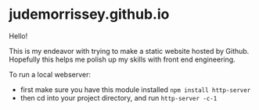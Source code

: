 # judemorrissey.github.io

Hello!

This is my endeavor with trying to make a static website hosted by Github. Hopefully this helps me polish up my skills with front end engineering.

To run a local webserver:
- first make sure you have this module installed `npm install http-server`
- then cd into your project directory, and run `http-server -c-1`
